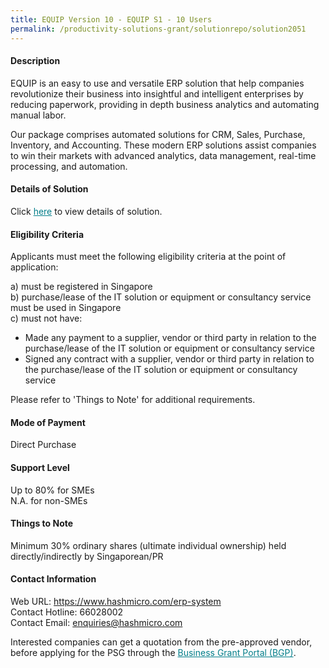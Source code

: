 ```yaml
---
title: EQUIP Version 10 - EQUIP S1 - 10 Users
permalink: /productivity-solutions-grant/solutionrepo/solution2051
---
```


#### Description

EQUIP is an easy to use and versatile ERP solution that help companies revolutionize their business into insightful and intelligent enterprises by reducing paperwork, providing in depth business analytics and automating manual labor. 

Our package comprises automated solutions for CRM, Sales, Purchase, Inventory, and Accounting. These modern ERP solutions assist companies to win their markets with advanced analytics, data management, real-time processing, and automation.

#### Details of Solution

Click <a href='https://govassist.gobusiness.gov.sg/images/psg/20200831_Desensitised_Annex_3_Part_1.pdf' style='color:#037e8a'>here</a> to view details of solution.

#### Eligibility Criteria

Applicants must meet the following eligibility criteria at the point of application:

a) must be registered in Singapore <br>
b) purchase/lease of the IT solution or equipment or consultancy service must be used in Singapore <br>
c) must not have:
- Made any payment to a supplier, vendor or third party in relation to the purchase/lease of the IT solution or equipment or consultancy service
- Signed any contract with a supplier, vendor or third party in relation to the purchase/lease of the IT solution or equipment or consultancy service

Please refer to 'Things to Note' for additional requirements.

#### Mode of Payment
Direct Purchase

#### Support Level
Up to 80% for SMEs <br>
N.A. for non-SMEs

#### Things to Note
Minimum 30% ordinary shares (ultimate individual ownership) held directly/indirectly by Singaporean/PR

#### Contact Information
Web URL: https://www.hashmicro.com/erp-system <br>Contact Hotline: 66028002 <br>Contact Email: enquiries@hashmicro.com <br>

Interested companies can get a quotation from the pre-approved vendor, before applying for the PSG through the <a target='_blank' style='color:#037e8a' href='https://www.businessgrants.gov.sg/'>Business Grant Portal (BGP)</a>.
